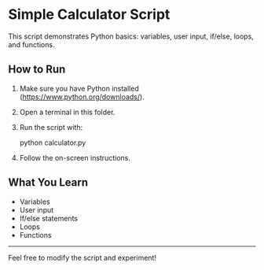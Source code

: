 # Simple Calculator Script

This script demonstrates Python basics: variables, user input, if/else, loops, and functions.

## How to Run

1. Make sure you have Python installed (https://www.python.org/downloads/).
2. Open a terminal in this folder.
3. Run the script with:

    python calculator.py

4. Follow the on-screen instructions.

## What You Learn
- Variables
- User input
- If/else statements
- Loops
- Functions

---

Feel free to modify the script and experiment!
